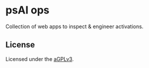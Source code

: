 # psAI ops

Collection of web apps to inspect & engineer activations.

## License

Licensed under the [aGPLv3](LICENSE.md).
